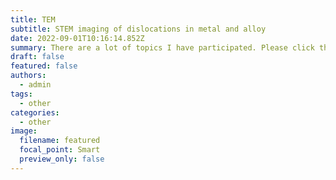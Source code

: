 ```yaml
---
title: TEM
subtitle: STEM imaging of dislocations in metal and alloy
date: 2022-09-01T10:16:14.852Z
summary: There are a lot of topics I have participated. Please click the tag to find more.
draft: false
featured: false
authors:
  - admin
tags:
  - other
categories:
  - other
image:
  filename: featured
  focal_point: Smart
  preview_only: false
---
```

